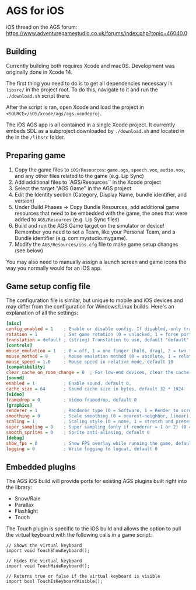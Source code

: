 # AGS for iOS

iOS thread on the AGS forum: https://www.adventuregamestudio.co.uk/forums/index.php?topic=46040.0

## Building

Currently building both requires Xcode and macOS. Development was originally done in Xcode 14.

The first thing you need to do is to get all dependencies necessary in `libsrc/` in the project root.
To do this, navigate to it and run the `./download.sh` script there.

After the script is ran, open Xcode and load the project in `<SOURCE>/iOS/xcode/ags/ags.xcodeproj`.

The iOS AGS app is all contained in a single Xcode project. It currently embeds SDL as a subproject
downloaded by `./download.sh` and located in the in the `/libsrc` folder.

## Preparing game

1. Copy the game files to `iOS/Resources`: `game.ags`, `speech.vox`, `audio.vox`, and any other files related to the game (e.g. Lip Sync)
2. Add additional files to `AGS/Resources`` in the Xcode project
3. Select the target "AGS Game" in the AGS project
4. Edit the Identity section (Category, Display Name, bundle identifier, and version)
5. Under Build Phases -> Copy Bundle Resources, add additional game resources that need to be embedded with the game, the ones that were added to `AGS/Resources` (e.g. Lip Sync files)
4. Build and run the AGS Game target on the simulator or device! Remember you need to set a Team, like your Personal Team, and a Bundle identifier (e.g. com.mystudio.mygame).
5. Modify the `AGS/Resources/ios.cfg` file to make game setup changes (see below)

You may also need to manually assign a launch screen and game icons the way you normally would for an iOS app.

## Game setup config file

The configuration file is similar, but unique to mobile and iOS devices and may differ from the configuration for Windows/Linux builds. Here's an explanation of all the settings:

```ini
[misc]
config_enabled = 1    ; Enable or disable config. If disabled, only translation config is read, default 0
rotation = 1          ; Set game rotation (0 = unlocked, 1 = force portrait, 2 = force landscape), default 0
translation = default ; (string) Translation to use, default "default"
[controls]
mouse_emulation = 1   ; 0 = off, 1 = one finger (hold, drag), 2 = two fingers (tap), default 1
mouse_method = 0      ; Mouse emulation method (0 = absolute, 1 = relative), default 0
mouse_speed = 1.0     ; Mouse speed in relative mode, default 10
[compatibility]
clear_cache_on_room_change = 0  ; For low-end devices, clear the cache when changing rooms (1 = enabled), default 0
[sound]
enabled = 1           ; Enable sound, default 0,
cache_size = 64       ; Sound cache size in bytes, default 32 * 1024
[video]
framedrop = 0         ; Video framedrop, default 0
[graphics]
renderer = 1          ; Renderer type (0 = Software, 1 = Render to screen, 2 = Render to texture), default 0
smoothing = 0         ; Scale smoothing (0 = nearest-neighbor, linear) enabled, default 0,
scaling = 1           ; Scaling style (0 = none, 1 = stretch and preserve aspect ratio, 2 stretch to whole screen), default 0
super_sampling = 0    ; Super sampling (only if renderer = 1 or 2) (0 = x1, 1 = x2), default 0,
smooth_sprites = 0    ; Sprite anti-aliasing, default 0
[debug]
show_fps = 0          ; Show FPS overlay while running the game, default 0
logging = 0           ; Write logging to logcat, default 0
```

## Embedded plugins

The AGS iOS build will provide ports for existing AGS plugins built right into the library:

* Snow/Rain
* Parallax
* Flashlight
* Touch

The Touch plugin is specific to the iOS build and allows the option to pull
the virtual keyboard with the following calls in a game script:

```agsscript
// Shows the virtual keyboard
import void TouchShowKeyboard();

// Hides the virtual keyboard
import void TouchHideKeyboard();

// Returns true or false if the virtual keyboard is visible
import bool TouchIsKeyboardVisible();
```
